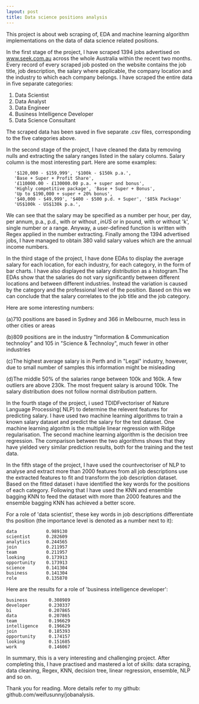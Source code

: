 ```yaml
---
layout: post
title: Data science positions analysis
---
```


This project is about web scraping of, EDA and machine learning algorithm implementations on the data of data science related positions.

In the first stage of the project, I have scraped 1394 jobs advertised on www.seek.com.au across the whole Australia within the recent two months. Every record of every scraped job posted on the website contains the job title, job description, the salary where applicable, the company location and the industry to which each company belongs.
I have scraped the entire data in five separate categories:
1. Data Scientist
2. Data Analyst
3. Data Engineer
4. Business Intelligence Developer
5. Data Science Consultant

The scraped data has been saved in five separate .csv files, corresponding to the five categories above.

In the second stage of the project, I have cleaned the data by removing nulls and extracting the salary ranges listed in the salary columns. Salary column is the most interesting part. Here are some examples:

       '$120,000 - $159,999', '$100k - $150k p.a.',
       'Base + Super + Profit Share',
       '£110000.00 - £130000.00 p.a. + super and bonus',
       'Highly competitive package', 'Base + Super + Bonus',
       'Up to $190,000 + super + 20% bonus',
       '$40,000 - $49,999', '$400 - $500 p.d. + Super', '$85k Package'
       'US$100k - US$130k p.a.',

We can see that the salary may be specified as a number per hour, per day, per annum, p.a., p.d., with or without $, in US$ or in pound, with or without 'k', single number or a range. Anyway, a user-defined function is written with Regex applied in the number extracting. Finally among the 1394 advertised jobs, I have managed to obtain 380 valid salary values which are the annual income numbers.

In the third stage of the project, I have done EDAs to display the average salary for each location, for each industry, for each category, in the form of bar charts. I have also displayed the salary distribution as a histogram.The EDAs show that the salaries do not vary significantly between different locations and between different industries. Instead the variation is caused by the category and the professional level of the position. Based on this we can conclude that the salary correlates to the job title and the job category.

Here are some interesting numbers:

(a)710 positions are based in Sydney and 366 in Melbourne, much less in other cities or areas

(b)809 positions are in the industry "Information &  Communication technoloy" and 105 in "Science & Technoloy", much fewer in other industries

(c)The highest average salary is in Perth and in "Legal" industry, however, due to small number of samples this information might be misleading

(d)The middle 50% of the salaries range between 100k and 160k. A few outliers are above 230k. The most frequent salary is around 100k. The salary distribution does not follow normal distribution pattern.

In the fourth stage of the project, i used TDIDFvectoriser of Nature Language Processing( NLP) to determine the relevent features for predicting salary. I have used two machine learning algorithms to train a known salary dataset and predict the salary for the test dataset. One machine learning algoritm is the multiple linear regression with Ridge regularisation. The second machine learning algorithm is the decision tree regression. The comparison between the two algorithms shows that they have yielded very similar prediction results, both for the training and the test data.

In the fifth stage of the project, I have used the countvectoriser of NLP to analyse and extract more than 2000 features from all job descriptions use the extracted features to fit and transform the job description dataset. Based on the fitted dataset i have identified the key words for the positions of each category. Following that I have used the KNN and ensemble bagging KNN to feed the dataset with more than 2000 features and the ensemble bagging KNN has achieved a better score.

For a role of 'data scientist', these key words in job descriptions differentiate ths position (the importance level is denoted as a number next to it):

    data           0.989130    
    scientist      0.282609    
    analytics      0.244565    
    join           0.211957    
    team           0.211957    
    looking        0.173913    
    opportunity    0.173913    
    science        0.141304    
    business       0.141304    
    role           0.135870
    
Here are the results for a role of 'business intelligence developer':

    business        0.308989    
    developer       0.230337    
    bi              0.207865    
    data            0.207865    
    team            0.196629    
    intelligence    0.196629    
    join            0.185393    
    opportunity     0.174157    
    looking         0.151685    
    work            0.146067

In summary, this is a very interesting and challenging project. After completing this, I have practised and mastered a lot of skills: data scraping, data cleaning, Regex, KNN, decision tree, linear regression, ensemble, NLP and so on.

Thank you for reading. More details refer to my github: github.com/weifusunny/jobanalysis.


